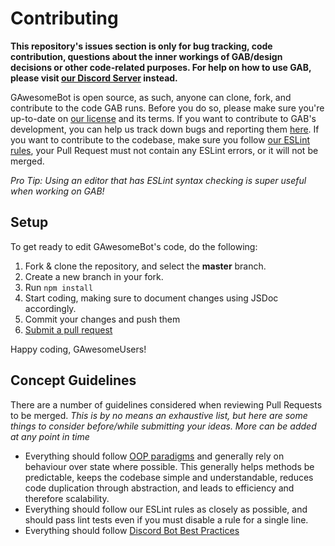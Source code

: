 # Contributing

**This repository's issues section is only for bug tracking, code contribution, questions about the inner workings of GAB/design decisions or other code-related purposes. For help on how to use GAB, please visit [our Discord Server](https://discord.gg/g2Yx8pb) instead.**

GAwesomeBot is open source, as such, anyone can clone, fork, and contribute to the code GAB runs. Before you do so, please make sure you're up-to-date on [our license](https://github.com/GAwesomeBot/websocket-next/blob/master/LICENSE) and its terms. If you want to contribute to GAB's development, you can help us track down bugs and reporting them [here](https://github.com/GAwesomeBot/websocket-next/issues). If you want to contribute to the codebase, make sure you follow [our ESLint rules](https://github.com/GAwesomeBot/websocket-next/blob/master/.eslintrc.json), your Pull Request must not contain any ESLint errors, or it will not be merged.

*Pro Tip: Using an editor that has ESLint syntax checking is super useful when working on GAB!*

## Setup

To get ready to edit GAwesomeBot's code, do the following:

1. Fork & clone the repository, and select the **master** branch.
2. Create a new branch in your fork.
3. Run `npm install`
4. Start coding, making sure to document changes using JSDoc accordingly.
5. Commit your changes and push them
6. [Submit a pull request](https://github.com/GAwesomeBot/websocket-next/pulls)

Happy coding, GAwesomeUsers!

## Concept Guidelines

There are a number of guidelines considered when reviewing Pull Requests to be merged. _This is by no means an exhaustive list, but here are some things to consider before/while submitting your ideas. More can be added at any point in time_

- Everything should follow [OOP paradigms](https://en.wikipedia.org/wiki/Object-oriented_programming) and generally rely on behaviour over state where possible. This generally helps methods be predictable, keeps the codebase simple and understandable, reduces code duplication through abstraction, and leads to efficiency and therefore scalability.
- Everything should follow our ESLint rules as closely as possible, and should pass lint tests even if you must disable a rule for a single line.
- Everything should follow [Discord Bot Best Practices](https://github.com/meew0/discord-bot-best-practices)
